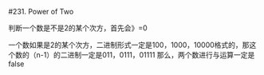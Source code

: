 #231. Power of Two

判断一个数是不是2的某个次方，首先会》=0

一个数如果是2的某个次方，二进制形式一定是100，1000，10000格式的，那这个数的（n-1）的二进制一定是011，0111，01111
那么，两个数进行与运算一定是false